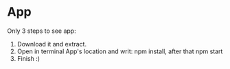 # App
Only 3 steps to see app:
1. Download it and extract.
2. Open in terminal App's location and writ: npm install, after that npm start
3. Finish :)
